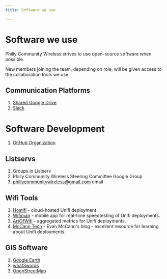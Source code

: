 ```yaml
---
title: Software we use

---
```

# Software we use

Philly Community Wireless strives to use open-source software when possible.

New members joining the team, depending on role, will be given access to the collaboration tools we use.

## Communication Platforms

1. [Shared Google Drive](https://drive.google.com)
2. [Slack](https://slack.com/)

# Software Development
1. [GitHub Organization](https://github.com/phillycommunitywireless)

## Listservs

1. Groups.io Listserv
2. Philly Community Wireless Steering Committee Google Group
3. [phillycommunitywireless@gmail.com](mailto:phillycommunitywireless@gmail.com) email

## Wifi Tools

1. [Hostifi](https://hostifi.com/) - cloud-hosted Unifi deployment.
2. [Wifiman](http://wifiman.com/) - mobile app for real-time speedtesting of Unifi deployments.
3. [ArtOfWifi](https://artofwifi.net/) - aggregated metrics for Unifi deployments.
4. [McCann Tech](https://evanmccann.net/) - Evan McCann's blog - excellent resource for learning about Unifi deployments. 

## GIS Software

1. [Google Earth](https://earth.google.com/web/)
2. [what3words](https://what3words.com/clip.apples.leap)
3. [OpenStreetMap](https://www.openstreetmap.org/#map=4/38.01/-95.84)
